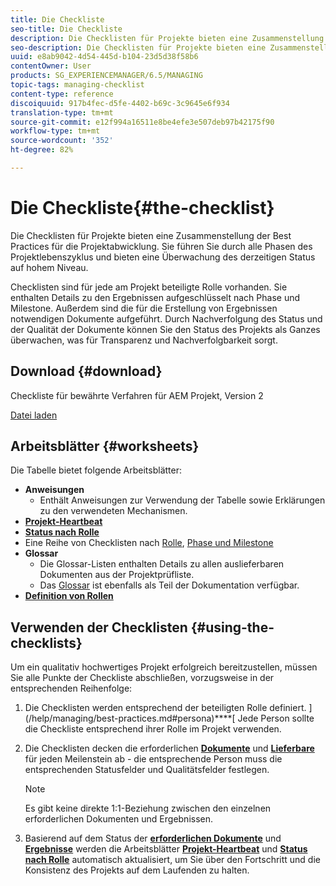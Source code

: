 ```yaml
---
title: Die Checkliste
seo-title: Die Checkliste
description: Die Checklisten für Projekte bieten eine Zusammenstellung der Best Practices für die Projektabwicklung. Sie führen Sie durch alle Phasen des Projektlebenszyklus und bieten eine Überwachung des derzeitigen Status auf hohem Niveau.
seo-description: Die Checklisten für Projekte bieten eine Zusammenstellung der Best Practices für die Projektabwicklung. Sie führen Sie durch alle Phasen des Projektlebenszyklus und bieten eine Überwachung des derzeitigen Status auf hohem Niveau.
uuid: e8ab9042-4d54-445d-b104-23d5d38f58b6
contentOwner: User
products: SG_EXPERIENCEMANAGER/6.5/MANAGING
topic-tags: managing-checklist
content-type: reference
discoiquuid: 917b4fec-d5fe-4402-b69c-3c9645e6f934
translation-type: tm+mt
source-git-commit: e12f994a16511e8be4efe3e507deb97b42175f90
workflow-type: tm+mt
source-wordcount: '352'
ht-degree: 82%

---
```



# Die Checkliste{#the-checklist}

Die Checklisten für Projekte bieten eine Zusammenstellung der Best Practices für die Projektabwicklung. Sie führen Sie durch alle Phasen des Projektlebenszyklus und bieten eine Überwachung des derzeitigen Status auf hohem Niveau.

Checklisten sind für jede am Projekt beteiligte Rolle vorhanden. Sie enthalten Details zu den Ergebnissen aufgeschlüsselt nach Phase und Milestone. Außerdem sind die für die Erstellung von Ergebnissen notwendigen Dokumente aufgeführt. Durch Nachverfolgung des Status und der Qualität der Dokumente können Sie den Status des Projekts als Ganzes überwachen, was für Transparenz und Nachverfolgbarkeit sorgt.

## Download {#download}

Checkliste für bewährte Verfahren für AEM Projekt, Version 2

[Datei laden](assets/aem_project_bp_checklistv2-65.xlsx)

## Arbeitsblätter {#worksheets}

Die Tabelle bietet folgende Arbeitsblätter:

* **Anweisungen**
   * Enthält Anweisungen zur Verwendung der Tabelle sowie Erklärungen zu den verwendeten Mechanismen.
* **[Projekt-Heartbeat](/help/managing/best-practices.md#project-heartbeat-dashboard)**
* **[Status nach Rolle](/help/managing/best-practices.md#status-by-role)**
* Eine Reihe von Checklisten nach [Rolle](/help/managing/best-practices.md#persona), [Phase und Milestone](/help/managing/best-practices.md#phases-and-milestones)
* **Glossar**
   * Die Glossar-Listen enthalten Details zu allen auslieferbaren Dokumenten aus der Projektprüfliste.
   * Das [Glossar](/help/managing/best-practices-glossary.md) ist ebenfalls als Teil der Dokumentation verfügbar.
* **[Definition von Rollen](/help/managing/best-practices.md#persona)**

## Verwenden der Checklisten {#using-the-checklists}

Um ein qualitativ hochwertiges Projekt erfolgreich bereitzustellen, müssen Sie alle Punkte der Checkliste abschließen, vorzugsweise in der entsprechenden Reihenfolge:

1. Die Checklisten werden entsprechend der beteiligten Rolle definiert. ](/help/managing/best-practices.md#persona)****[ Jede Person sollte die Checkliste entsprechend ihrer Rolle im Projekt verwenden.
1. Die Checklisten decken die erforderlichen **[Dokumente](/help/managing/best-practices.md#required-documents)** und **[Lieferbare](/help/managing/best-practices.md#deliverables)** für jeden Meilenstein ab - die entsprechende Person muss die entsprechenden Statusfelder und Qualitätsfelder festlegen.

   >[!NOTE]
   >
   >Es gibt keine direkte 1:1-Beziehung zwischen den einzelnen erforderlichen Dokumenten und Ergebnissen.

1. Basierend auf dem Status der **[erforderlichen Dokumente](/help/managing/best-practices.md#required-documents)** und **[Ergebnisse](/help/managing/best-practices.md#deliverables)** werden die Arbeitsblätter **[Projekt-Heartbeat](/help/managing/best-practices.md#project-heartbeat-dashboard)** und **[Status nach Rolle](/help/managing/best-practices.md#status-by-role)** automatisch aktualisiert, um Sie über den Fortschritt und die Konsistenz des Projekts auf dem Laufenden zu halten.
